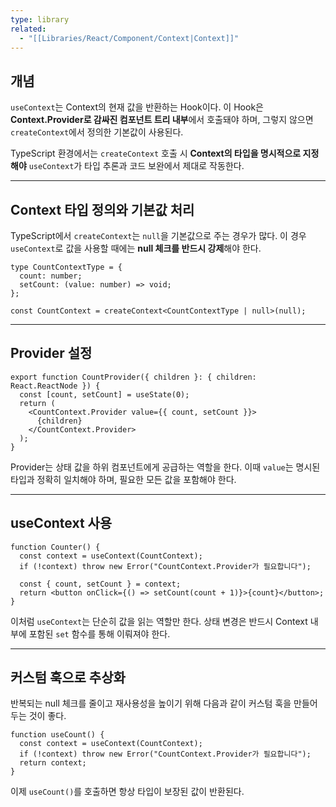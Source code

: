 ```yaml
---
type: library
related:
  - "[[Libraries/React/Component/Context|Context]]"
---
```

## 개념

`useContext`는 Context의 현재 값을 반환하는 Hook이다. 이 Hook은 **Context.Provider로 감싸진 컴포넌트 트리 내부**에서 호출돼야 하며, 그렇지 않으면 `createContext`에서 정의한 기본값이 사용된다.

TypeScript 환경에서는 `createContext` 호출 시 **Context의 타입을 명시적으로 지정해야** `useContext`가 타입 추론과 코드 보완에서 제대로 작동한다.

---

## Context 타입 정의와 기본값 처리

TypeScript에서 `createContext`는 `null`을 기본값으로 주는 경우가 많다. 이 경우 `useContext`로 값을 사용할 때에는 **null 체크를 반드시 강제**해야 한다.

```tsx
type CountContextType = {
  count: number;
  setCount: (value: number) => void;
};

const CountContext = createContext<CountContextType | null>(null);
```

---

## Provider 설정

```tsx
export function CountProvider({ children }: { children: React.ReactNode }) {
  const [count, setCount] = useState(0);
  return (
    <CountContext.Provider value={{ count, setCount }}>
      {children}
    </CountContext.Provider>
  );
}
```

Provider는 상태 값을 하위 컴포넌트에게 공급하는 역할을 한다. 이때 `value`는 명시된 타입과 정확히 일치해야 하며, 필요한 모든 값을 포함해야 한다.

---

## useContext 사용

```tsx
function Counter() {
  const context = useContext(CountContext);
  if (!context) throw new Error("CountContext.Provider가 필요합니다");

  const { count, setCount } = context;
  return <button onClick={() => setCount(count + 1)}>{count}</button>;
}
```

이처럼 `useContext`는 단순히 값을 읽는 역할만 한다. 상태 변경은 반드시 Context 내부에 포함된 `set` 함수를 통해 이뤄져야 한다.

---

## 커스텀 훅으로 추상화

반복되는 null 체크를 줄이고 재사용성을 높이기 위해 다음과 같이 커스텀 훅을 만들어두는 것이 좋다.

```tsx
function useCount() {
  const context = useContext(CountContext);
  if (!context) throw new Error("CountContext.Provider가 필요합니다");
  return context;
}
```

이제 `useCount()`를 호출하면 항상 타입이 보장된 값이 반환된다.